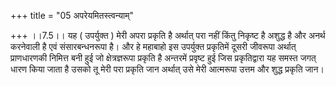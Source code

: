 +++
title = "05 अपरेयमितस्त्वन्याम्"

+++
।।7.5।। यह ( उपर्युक्त ) मेरी अपरा प्रकृति है अर्थात् परा नहीं किंतु
निकृष्ट है अशुद्ध है और अनर्थ करनेवाली है एवं संसारबन्धनरूपा है। और हे
महाबाहो इस उपर्युक्त प्रकृतिमें दूसरी जीवरूपा अर्थात् प्राणधारणकी
निमित्त बनी हुई जो क्षेत्रज्ञरूपा प्रकृति है अन्तरमें प्रवृष्ट हुई जिस
प्रकृतिद्वारा यह समस्त जगत् धारण किया जाता है उसको तू मेरी परा प्रकृति
जान अर्थात् उसे मेरी आत्मरूपा उत्तम और शुद्ध प्रकृति जान।

